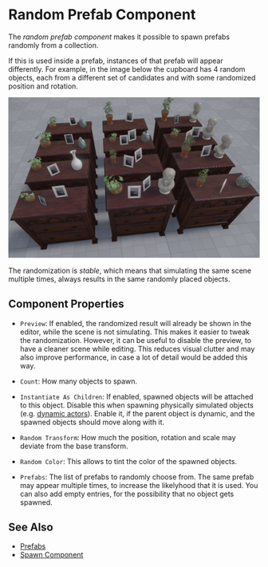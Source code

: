 # Random Prefab Component

The *random prefab component* makes it possible to spawn prefabs randomly from a collection.

If this is used inside a prefab, instances of that prefab will appear differently. For example, in the image below the cupboard has 4 random objects, each from a different set of candidates and with some randomized position and rotation.

![Random Prefabs](media/random-prefab.jpg)

The randomization is *stable*, which means that simulating the same scene multiple times, always results in the same randomly placed objects.

## Component Properties

* `Preview`: If enabled, the randomized result will already be shown in the editor, while the scene is not simulating. This makes it easier to tweak the randomization. However, it can be useful to disable the preview, to have a cleaner scene while editing. This reduces visual clutter and may also improve performance, in case a lot of detail would be added this way.

* `Count`: How many objects to spawn.

* `Instantiate As Children`: If enabled, spawned objects will be attached to this object. Disable this when spawning physically simulated objects (e.g. [dynamic actors](../physics/jolt/actors/jolt-dynamic-actor-component.md)). Enable it, if the parent object is dynamic, and the spawned objects should move along with it.

* `Random Transform`: How much the position, rotation and scale may deviate from the base transform.

* `Random Color`: This allows to tint the color of the spawned objects.

* `Prefabs`: The list of prefabs to randomly choose from. The same prefab may appear multiple times, to increase the likelyhood that it is used. You can also add empty entries, for the possibility that no object gets spawned.

## See Also

* [Prefabs](prefabs-overview.md)
* [Spawn Component](../gameplay/spawn-component.md)
